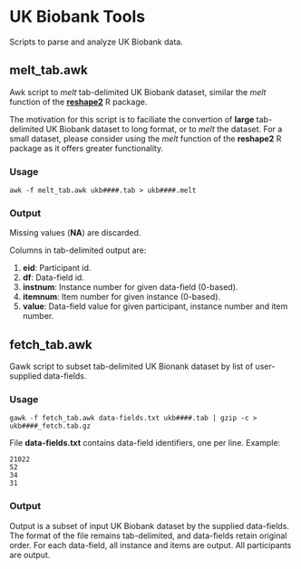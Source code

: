 # UK Biobank Tools

Scripts to parse and analyze UK Biobank data.

## melt_tab.awk

 Awk script to _melt_ tab-delimited UK Biobank dataset, similar the _melt_ function of the [**reshape2**](https://cran.r-project.org/web/packages/reshape2/index.html) R package.

 The motivation for this script is to faciliate the convertion of **large** tab-delimited UK Biobank dataset to long format, or to _melt_ the dataset.  For a small dataset, please consider using the _melt_ function of the **reshape2** R package as it offers greater functionality.

### Usage

    awk -f melt_tab.awk ukb####.tab > ukb####.melt
	
### Output

  Missing values (**NA**) are discarded.
  
  Columns in tab-delimited output are:

1. **eid**: Participant id.
2. **df**: Data-field id.
3. **instnum**: Instance number for given data-field (0-based).
4. **itemnum**: Item number for given instance (0-based).
5. **value**: Data-field value for given participant, instance number and item number.

## fetch_tab.awk

 Gawk script to subset tab-delimited UK Bionank dataset by list of user-supplied data-fields.
 
### Usage

    gawk -f fetch_tab.awk data-fields.txt ukb####.tab | gzip -c > ukb####_fetch.tab.gz

 File **data-fields.txt** contains data-field identifiers, one per line. Example:
 
    21022
    52
    34
    31

### Output

 Output is a subset of input UK Biobank dataset by the supplied data-fields.  The format of the file remains tab-delimited, and data-fields retain original order. For each data-field, all instance and items are output. All participants are output.

